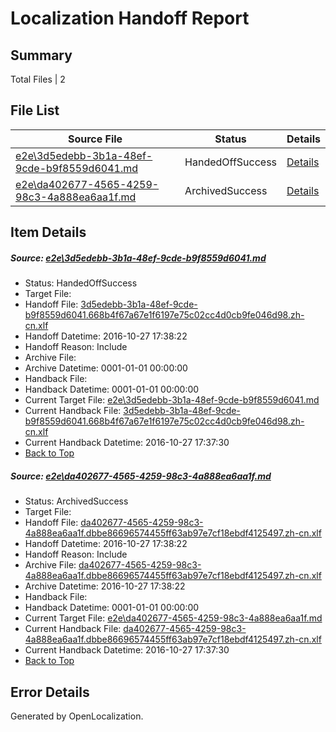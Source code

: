 # <a name='report-top'></a> Localization Handoff Report

## Summary
 Total Files | 2

## File List
 Source File | Status | Details 
 ----------- | ------ | ------- 
 [e2e\3d5edebb-3b1a-48ef-9cde-b9f8559d6041.md](https://github.com/OpenLocalizationTestOrg/ol-test0/blob/991bcbba02bf9d9c5041090849d1fe22f057a8b9/e2e/3d5edebb-3b1a-48ef-9cde-b9f8559d6041.md) | HandedOffSuccess | [Details](#a722ed3c4a1960d63619346b9e82482a0258a54d1)
 [e2e\da402677-4565-4259-98c3-4a888ea6aa1f.md](https://github.com/OpenLocalizationTestOrg/ol-test0/blob/991bcbba02bf9d9c5041090849d1fe22f057a8b9/e2e/da402677-4565-4259-98c3-4a888ea6aa1f.md) | ArchivedSuccess | [Details](#3bed3d9693f688d1d58aca2f79802b96493de10f2)

## Item Details
##### <a name='a722ed3c4a1960d63619346b9e82482a0258a54d1'></a> Source: [e2e\3d5edebb-3b1a-48ef-9cde-b9f8559d6041.md](https://github.com/OpenLocalizationTestOrg/ol-test0/blob/991bcbba02bf9d9c5041090849d1fe22f057a8b9/e2e/3d5edebb-3b1a-48ef-9cde-b9f8559d6041.md)
* Status: HandedOffSuccess
* Target File: 
* Handoff File: [3d5edebb-3b1a-48ef-9cde-b9f8559d6041.668b4f67a67e1f6197e75c02cc4d0cb9fe046d98.zh-cn.xlf](https://github.com/OpenLocalizationTestOrg/ol-test0-handoff/blob/34e84177610da3dc4bf1d11cca54342421ab78b8/ol-handoff/OpenLocalizationTestOrg/ol-test0-zhcn/shujia/ht/3d5edebb-3b1a-48ef-9cde-b9f8559d6041.668b4f67a67e1f6197e75c02cc4d0cb9fe046d98.zh-cn.xlf)
* Handoff Datetime: 2016-10-27 17:38:22
* Handoff Reason: Include
* Archive File: 
* Archive Datetime: 0001-01-01 00:00:00
* Handback File: 
* Handback Datetime: 0001-01-01 00:00:00
* Current Target File: [e2e\3d5edebb-3b1a-48ef-9cde-b9f8559d6041.md](https://github.com/OpenLocalizationTestOrg/ol-test0-zhcn/blob/68251f8db11c60b164c6d049ed7d6cbdfc886b50/e2e/3d5edebb-3b1a-48ef-9cde-b9f8559d6041.md)
* Current Handback File: [3d5edebb-3b1a-48ef-9cde-b9f8559d6041.668b4f67a67e1f6197e75c02cc4d0cb9fe046d98.zh-cn.xlf](https://github.com/OpenLocalizationTestOrg/ol-test0-handback/blob/c7ba49ef1f89f07c0d30e6e4747f909597b20385/ol-handback/OpenLocalizationTestOrg/ol-test0-zhcn/shujia/ht/3d5edebb-3b1a-48ef-9cde-b9f8559d6041.668b4f67a67e1f6197e75c02cc4d0cb9fe046d98.zh-cn.xlf)
* Current Handback Datetime: 2016-10-27 17:37:30
* [Back to Top](#report-top)

##### <a name='3bed3d9693f688d1d58aca2f79802b96493de10f2'></a> Source: [e2e\da402677-4565-4259-98c3-4a888ea6aa1f.md](https://github.com/OpenLocalizationTestOrg/ol-test0/blob/991bcbba02bf9d9c5041090849d1fe22f057a8b9/e2e/da402677-4565-4259-98c3-4a888ea6aa1f.md)
* Status: ArchivedSuccess
* Target File: 
* Handoff File: [da402677-4565-4259-98c3-4a888ea6aa1f.dbbe86696574455ff63ab97e7cf18ebdf4125497.zh-cn.xlf](https://github.com/OpenLocalizationTestOrg/ol-test0-handoff/blob/34e84177610da3dc4bf1d11cca54342421ab78b8/ol-handoff/OpenLocalizationTestOrg/ol-test0-zhcn/shujia/ht/da402677-4565-4259-98c3-4a888ea6aa1f.dbbe86696574455ff63ab97e7cf18ebdf4125497.zh-cn.xlf)
* Handoff Datetime: 2016-10-27 17:38:22
* Handoff Reason: Include
* Archive File: [da402677-4565-4259-98c3-4a888ea6aa1f.dbbe86696574455ff63ab97e7cf18ebdf4125497.zh-cn.xlf](https://github.com/OpenLocalizationTestOrg/ol-test0-handoff/blob/f66bfca9852b673021eeaddbdb6696eb9892a110/ol-archive/OpenLocalizationTestOrg/ol-test0-zhcn/shujia/ht/da402677-4565-4259-98c3-4a888ea6aa1f.dbbe86696574455ff63ab97e7cf18ebdf4125497.zh-cn.xlf)
* Archive Datetime: 2016-10-27 17:38:22
* Handback File: 
* Handback Datetime: 0001-01-01 00:00:00
* Current Target File: [e2e\da402677-4565-4259-98c3-4a888ea6aa1f.md](https://github.com/OpenLocalizationTestOrg/ol-test0-zhcn/blob/68251f8db11c60b164c6d049ed7d6cbdfc886b50/e2e/da402677-4565-4259-98c3-4a888ea6aa1f.md)
* Current Handback File: [da402677-4565-4259-98c3-4a888ea6aa1f.dbbe86696574455ff63ab97e7cf18ebdf4125497.zh-cn.xlf](https://github.com/OpenLocalizationTestOrg/ol-test0-handback/blob/c7ba49ef1f89f07c0d30e6e4747f909597b20385/ol-handback/OpenLocalizationTestOrg/ol-test0-zhcn/shujia/ht/da402677-4565-4259-98c3-4a888ea6aa1f.dbbe86696574455ff63ab97e7cf18ebdf4125497.zh-cn.xlf)
* Current Handback Datetime: 2016-10-27 17:37:30
* [Back to Top](#report-top)


## Error Details

Generated by OpenLocalization.
